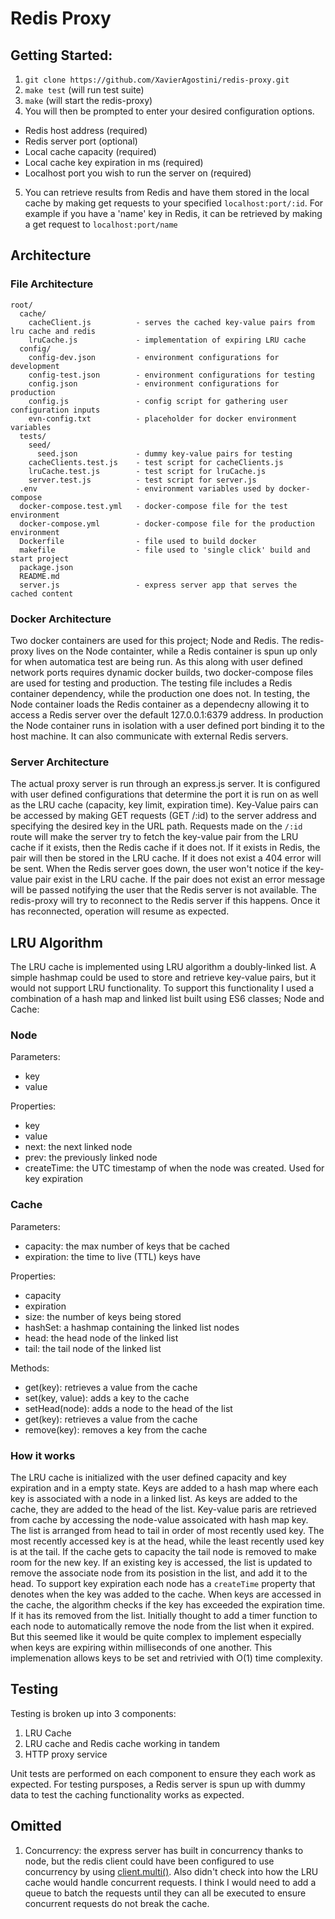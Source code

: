 # Redis Proxy

## Getting Started:
1. ```git clone https://github.com/XavierAgostini/redis-proxy.git```
2. ```make test``` (will run test suite)
3. ```make``` (will start the redis-proxy)
4. You will then be prompted to enter your desired configuration options.
  - Redis host address (required)
  - Redis server port (optional)
  - Local cache capacity (required)
  - Local cache key expiration in ms (required)
  - Localhost port you wish to run the server on (required)

5. You can retrieve results from Redis and have them stored in the local cache by making get requests to your specified `localhost:port/:id`. For example if you have a 'name' key in Redis, it can be retrieved by making a get request to `localhost:port/name`

## Architecture

### File Architecture

```
root/
  cache/
    cacheClient.js          - serves the cached key-value pairs from lru cache and redis
    lruCache.js             - implementation of expiring LRU cache
  config/
    config-dev.json         - environment configurations for development
    config-test.json        - environment configurations for testing
    config.json             - environment configurations for production
    config.js               - config script for gathering user configuration inputs
    evn-config.txt          - placeholder for docker environment variables
  tests/
    seed/
      seed.json             - dummy key-value pairs for testing
    cacheClients.test.js    - test script for cacheClients.js
    lruCache.test.js        - test script for lruCache.js
    server.test.js          - test script for server.js
  .env                      - environment variables used by docker-compose
  docker-compose.test.yml   - docker-compose file for the test environment 
  docker-compose.yml        - docker-compose file for the production environment
  Dockerfile                - file used to build docker
  makefile                  - file used to 'single click' build and start project
  package.json
  README.md
  server.js                 - express server app that serves the cached content
```

### Docker Architecture
Two docker containers are used for this project; Node and Redis. The redis-proxy lives on the Node containter, while a Redis container is spun up only for when automatica test are being run. As this along with user defined network ports requires dynamic docker builds, two docker-compose files are used for testing and production. The testing file includes a Redis container dependency, while the production one does not. In testing, the Node container loads the Redis container as a dependecny allowing it to access a Redis server over the default 127.0.0.1:6379 address. In production the Node container runs in isolation with a user defined port binding it to the host machine. It can also communicate with external Redis servers.

### Server Architecture
The actual proxy server is run through an express.js server. It is configured with user defined configurations that determine the port it is run on as well as the LRU cache (capacity, key limit, expiration time). Key-Value pairs can be accessed by making GET requests (GET /:id) to the server address and specifying the desired key in the URL path. Requests made on the `/:id` route will make the server try to fetch the key-value pair from the LRU cache if it exists, then the Redis cache if it does not. If it exists in Redis, the pair will then be stored in the LRU cache. If it does not exist a 404 error will be sent. When the Redis server goes down, the user won't notice if the key-value pair exist in the LRU cache. If the pair does not exist an error message will be passed notifying the user that the Redis server is not available. The redis-proxy will try to reconnect to the Redis server if this happens. Once it has reconnected, operation will resume as expected.

## LRU Algorithm
The LRU cache is implemented using LRU algorithm a doubly-linked list. A simple hashmap could be used to store and retrieve key-value pairs, but it would not support LRU functionality. To support this functionality I used a combination of a hash map and linked list built using ES6 classes; Node and Cache:

### Node
Parameters:
  - key
  - value
  
Properties:
  - key
  - value
  - next: the next linked node
  - prev: the previously linked node
  - createTime: the UTC timestamp of when the node was created. Used for key expiration

### Cache
Parameters:
  - capacity: the max number of keys that be cached
  - expiration: the time to live (TTL) keys have
  
Properties:
  - capacity
  - expiration
  - size: the number of keys being stored
  - hashSet: a hashmap containing the linked list nodes
  - head: the head node of the linked list
  - tail: the tail node of the linked list

Methods:
  - get(key): retrieves a value from the cache
  - set(key, value): adds a key to the cache
  - setHead(node): adds a node to the head of the list
  - get(key): retrieves a value from the cache
  - remove(key): removes a key from the cache

### How it works
The LRU cache is initialized with the user defined capacity and key expiration and in a empty state. Keys are added to a hash map where each key is associated with a node in a linked list. As keys are added to the cache, they are added to the head of the list. Key-value paris are retrieved from cache by accessing the node-value assoicated with hash map key. The list is arranged from head to tail in order of most recently used key. The most recently accessed key is at the head, while the least recently used key is at the tail. If the cache gets to capacity the tail node is removed to make room for the new key. If an existing key is accessed, the list is updated to remove the associate node from its posistion in the list, and add it to the head. To support key expiration each node has a `createTime` property that denotes when the key was added to the cache. When keys are accessed in the cache, the algorithm checks if the key has exceeded the expiration time. If it has its removed from the list. Initially thought to add a timer function to each node to automatically remove the node from the list when it expired. But this seemed like it would be quite complex to implement especially when keys are expiring within milliseconds of one another. This implemenation allows keys to be set and retrivied with O(1) time complexity.

## Testing
Testing is broken up into 3 components:
1. LRU Cache
2. LRU cache and Redis cache working in tandem
3. HTTP proxy service

Unit tests are performed on each component to ensure they each work as expected. For testing pursposes, a Redis server is spun up with dummy data to test the caching functionality works as expected.

## Omitted
1. Concurrency: the express server has built in concurrency thanks to node, but the redis client could have been configured to use concurrency by using  [client.multi()](https://github.com/NodeRedis/node_redis/#clientmulticommands). Also didn't check into how the LRU cache would handle concurrent requests. I think I would need to add a queue to batch the requests until they can all be executed to ensure concurrent requests do not break the cache.
